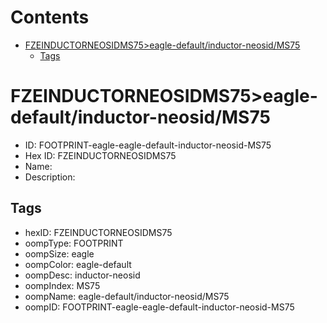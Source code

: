 



Contents
========

* [FZEINDUCTORNEOSIDMS75>eagle-default/inductor-neosid/MS75](#fzeinductorneosidms75eagle-defaultinductor-neosidms75)
	* [Tags](#tags)

# FZEINDUCTORNEOSIDMS75>eagle-default/inductor-neosid/MS75

- ID: FOOTPRINT-eagle-eagle-default-inductor-neosid-MS75
- Hex ID: FZEINDUCTORNEOSIDMS75
- Name: 
- Description: 

## Tags

- hexID: FZEINDUCTORNEOSIDMS75
- oompType: FOOTPRINT
- oompSize: eagle
- oompColor: eagle-default
- oompDesc: inductor-neosid
- oompIndex: MS75
- oompName: eagle-default/inductor-neosid/MS75
- oompID: FOOTPRINT-eagle-eagle-default-inductor-neosid-MS75
